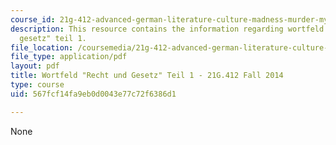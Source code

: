 ```yaml
---
course_id: 21g-412-advanced-german-literature-culture-madness-murder-mysteries-fall-2014
description: This resource contains the information regarding wortfeld "recht und
  gesetz" teil 1.
file_location: /coursemedia/21g-412-advanced-german-literature-culture-madness-murder-mysteries-fall-2014/567fcf14fa9eb0d0043e77c72f6386d1_MIT21G_412F14_Wo5-6_Rech.pdf
file_type: application/pdf
layout: pdf
title: Wortfeld "Recht und Gesetz" Teil 1 - 21G.412 Fall 2014
type: course
uid: 567fcf14fa9eb0d0043e77c72f6386d1

---
```

None